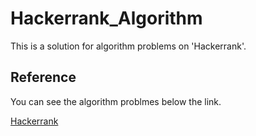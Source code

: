# Hackerrank_Algorithm
This is a solution for algorithm problems on 'Hackerrank'.

## Reference
You can see the algorithm problmes below the link.

[Hackerrank](https://www.hackerrank.com/dashboard)

